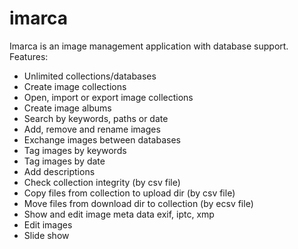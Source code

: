 # imarca
Imarca is an image management application with database support.
 Features:
  - Unlimited collections/databases
  - Create image collections
  - Open, import or export image collections
  - Create image albums
  - Search by keywords, paths or date
  - Add, remove and rename images
  - Exchange images between databases
  - Tag images by keywords
  - Tag images by date
  - Add descriptions
  - Check collection integrity (by csv file)
  - Copy files from collection to upload dir (by csv file)
  - Move files from download dir to collection (by ecsv file)
  - Show and edit image meta data exif, iptc, xmp
  - Edit images
  - Slide show
